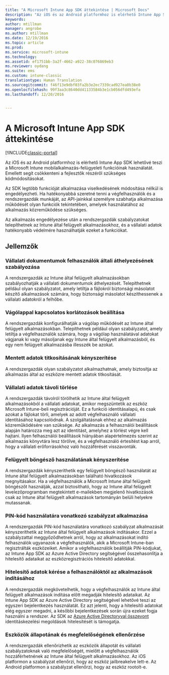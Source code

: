 ```yaml
---
title: "A Microsoft Intune App SDK áttekintése | Microsoft Docs"
description: "Az iOS és az Android platformhoz is elérhető Intune App SDK lehetővé teszi a Microsoft Intune mobilalkalmazás-felügyeleti funkcióinak használatát."
keywords: 
author: mtillman
manager: angrobe
ms.author: mtillman
ms.date: 12/19/2016
ms.topic: article
ms.prod: 
ms.service: microsoft-intune
ms.technology: 
ms.assetid: ef1751bb-3a2f-4662-a922-38c076869eb3
ms.reviewer: oydang
ms.suite: ems
ms.custom: intune-classic
translationtype: Human Translation
ms.sourcegitcommit: f46f13e9dbf03fa2b3e2ec7339cad927ea0b38e0
ms.openlocfilehash: 99f3aa3c8640dd41133584b3e1cb056dfd493efa
ms.lasthandoff: 12/20/2016


---
```


# <a name="overview-of-the-microsoft-intune-app-sdk"></a>A Microsoft Intune App SDK áttekintése

[!INCLUDE[classic-portal](../includes/classic-portal.md)]

Az iOS és az Android platformhoz is elérhető Intune App SDK lehetővé teszi a Microsoft Intune mobilalkalmazás-felügyeleti funkcióinak használatát. Emellett segít csökkenteni a fejlesztők részéről szükséges kódmódosításokat.

Az SDK legtöbb funkcióját alkalmazása viselkedésének módosítása nélkül is engedélyezheti. Ha hatékonyabbá szeretné tenni a végfelhasználók és a rendszergazdák munkáját, az API-jainkkal személyre szabhatja alkalmazása működését olyan funkciók tekintetében, amelyek használatához az alkalmazás közreműködése szükséges.

Az alkalmazás engedélyezése után a rendszergazdák szabályzatokat telepíthetnek az Intune által felügyelt alkalmazásokhoz, és a vállalati adatok hatékonyabb védelmére használhatják ezeket a funkciókat.

## <a name="features"></a>Jellemzők
### <a name="control-users-ability-to-move-corporate-documents"></a>Vállalati dokumentumok felhasználók általi áthelyezésének szabályozása
A rendszergazdák az Intune által felügyelt alkalmazásokban szabályozhatják a vállalati dokumentumok áthelyezését. Telepíthetnek például olyan szabályzatot, amely letiltja a fájlokról biztonsági másolatot készítő alkalmazások számára, hogy biztonsági másolatot készíthessenek a vállalati adatokról a felhőbe.  

### <a name="configure-clipboard-restrictions"></a>Vágólappal kapcsolatos korlátozások beállítása
A rendszergazdák konfigurálhatják a vágólap működését az Intune által felügyelt alkalmazásokban. Telepíthetnek például olyan szabályzatot, amely letiltja a végfelhasználók számára, hogy a vágólap használatával adatokat vágjanak ki vagy másoljanak egy Intune által felügyelt alkalmazásból, és egy nem felügyelt alkalmazásba illesszék be azokat.

### <a name="enforce-encryption-on-saved-data"></a>Mentett adatok titkosításának kényszerítése
A rendszergazdák olyan szabályzatot alkalmazhatnak, amely biztosítja az alkalmazás által az eszközre mentett adatok titkosítását.

### <a name="remotely-wipe-corporate-data"></a>Vállalati adatok távoli törlése
A rendszergazdák távolról törölhetik az Intune által felügyelt alkalmazásokból a vállalati adatokat, amikor megszüntetik az eszköz Microsoft Intune-beli regisztrációját. Ez a funkció identitásalapú, és csak azokat a fájlokat törli, amelyek az adott végfelhasználó vállalati identitásához kapcsolódnak. A szolgáltatásnak ehhez az alkalmazás közreműködésére van szüksége. Az alkalmazás a felhasználói beállítások alapján határozza meg azt az identitást, amelyhez a törlést végre kell hajtani. Ilyen felhasználói beállítások hiányában alapértelmezés szerint az alkalmazás könyvtára lesz törölve, és a végfelhasználó értesítést kap arról, hogy a vállalati erőforrásokhoz való hozzáférését visszavonták.

### <a name="enforce-the-use-of-a-managed-browser"></a>Felügyelt böngésző használatának kényszerítése
A rendszergazdák kényszeríthetik egy felügyelt böngésző használatát az Intune által felügyelt alkalmazásokban található hivatkozások megnyitásakor. Ha a végfelhasználók a Microsoft Intune által felügyelt böngészőt használják, azzal biztosítható, hogy az Intune által felügyelt levelezőprogramban megtekintett e-mailekben megjelenő hivatkozások csak az Intune által felügyelt alkalmazások tartományán belüli helyekre mutassanak.

### <a name="enforce-a-pin-policy"></a>PIN-kód használatára vonatkozó szabályzat alkalmazása
A rendszergazdák PIN-kód használatára vonatkozó szabályzat alkalmazását kényszeríthetik az Intune által felügyelt alkalmazások indításakor. Ezzel a szabályzattal meggyőződhetnek arról, hogy az alkalmazásokat indító felhasználók ugyanazok a végfelhasználók, akik a Microsoft Intune-ban regisztrálták eszközeiket. Amikor a végfelhasználók beállítják PIN-kódjukat, az Intune App SDK az Azure Active Directory segítségével összehasonlítja a hitelesítő adataikat az eszközregisztrációs hitelesítő adatokkal.

### <a name="require-users-to-enter-credentials-before-they-can-start-apps"></a>Hitelesítő adatok kérése a felhasználóktól az alkalmazások indításához
A rendszergazdák megkövetelhetik, hogy a végfelhasználók az Intune által felügyelt alkalmazások indítása előtt megadják hitelesítő adataikat. Az Intune App SDK az Azure Active Directory segítségével lehetővé teszi az egyszeri bejelentkezés használatát. Ez azt jelenti, hogy a hitelesítő adatokat elég egyszer megadni, a későbbi bejelentkezések során újra ezeket fogja használni a rendszer. Az SDK az [Azure Active Directoryval összevont](/active-directory/active-directory-aadconnect-federation-compatibility) identitáskezelési megoldások hitelesítését is támogatja.

### <a name="check-device-health-and-compliance"></a>Eszközök állapotának és megfelelőségének ellenőrzése
A rendszergazdák ellenőrizhetik az eszközök állapotát és vállalati szabályzatoknak való megfelelőségét, mielőtt a végfelhasználók hozzáférhetnének az Intune által felügyelt alkalmazásokhoz. Az iOS platformon a szabályzat ellenőrzi, hogy az eszköz jailbreakelve lett-e. Az Android platformon a szabályzat ellenőrzi, hogy az eszköz rootolt-e.  

